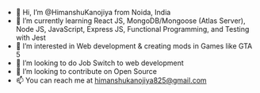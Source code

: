 - 👋 Hi, I’m @HimanshuKanojiya from Noida, India
- 🌱 I’m currently learning React JS, MongoDB/Mongoose (Atlas Server), Node JS, JavaScript, Express JS, Functional Programming, and Testing with Jest
- 👀 I’m interested in Web development & creating mods in Games like GTA 5
- 💞️ I’m looking to do Job Switch to web development
- 💞️ I’m looking to contribute on Open Source
- 📫 You can reach me at himanshukanojiya825@gmail.com

<!---
HimanshuKanojiya/HimanshuKanojiya is a ✨ special ✨ repository because its `README.md` (this file) appears on your GitHub profile.
You can click the Preview link to take a look at your changes.
--->
